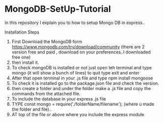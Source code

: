 # MongoDB-SetUp-Tutorial
In this repository I explain you to how to setup Mongo DB in express..


Installation Steps
1. First Download the MongoDB form https://www.mongodb.com/try/download/community (there are 2 version free and paid , download on your preferences..I downloaded free one)
2. then install it.
3. To check mongoDB is installed or not just open teh terminal and type mongo (it will show a bunch of lines) to quit type exit and enter
4. After that open terminal in your .js file and type        npm install mongoose
5. To check it is installed go to the package.json file and check the version.
6. then create a folder and under the folder make a .js file and copy the commands from the attached file.
7. To include the database in your express .js file
8. TYPE const mongo = require('./folderName/filename'); (where u made the folder and file)..
9. AT top of the file or above where you include the express module
